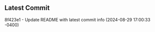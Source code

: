 
## Latest Commit
8f423e1 - Update README with latest commit info (2024-08-29 17:00:33 -0400) <Yunxi-Zhou>
